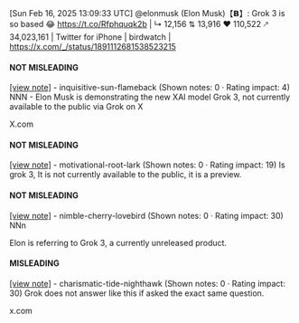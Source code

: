 [Sun Feb 16, 2025 13:09:33 UTC] @elonmusk (Elon Musk)【𝗕】: Grok 3 is so based 😂 https://t.co/Rfphquqk2b | ↳ 12,156 ⇅ 13,916 ♥ 110,522 🡕 34,023,161 | Twitter for iPhone | birdwatch | https://x.com/_/status/1891112681538523215

#### NOT MISLEADING

[[view note]](https://x.com/i/birdwatch/n/1891135617179750815) - inquisitive-sun-flameback (Shown notes: 0 · Rating impact: 4)
NNN - Elon Musk is demonstrating the new XAI model Grok 3, not currently available to the public via Grok on X

X.com

#### NOT MISLEADING

[[view note]](https://x.com/i/birdwatch/n/1891128558728126898) - motivational-root-lark (Shown notes: 0 · Rating impact: 19)
Is grok 3, It is not currently available to the public, it is a preview.

#### NOT MISLEADING

[[view note]](https://x.com/i/birdwatch/n/1891128455355404564) - nimble-cherry-lovebird (Shown notes: 0 · Rating impact: 30)
NNn

Elon is referring to Grok 3, a currently unreleased product.

#### MISLEADING

[[view note]](https://x.com/i/birdwatch/n/1891126787041894474) - charismatic-tide-nighthawk (Shown notes: 0 · Rating impact: 30)
Grok does not answer like this if asked the exact same question.

x.com
